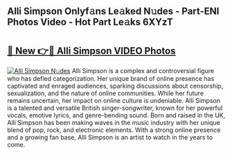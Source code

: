 ## Alli Simpson Onlyf𝚊ns Le𝚊ked N𝚞des - Part-ENI Photos Video - Hot Part Le𝚊ks 6XYzT

# <h2><a href="http://ab42602.deff.icu/?id=Alli+Simpson">🔗 New 👉🔴 Alli Simpson VIDEO Photos</a></h2>

[![Alli Simpson N𝚞des](https://i.imgur.com/rIISA9y.gif)](http://ab42602.deff.icu/?id=Alli+Simpson)
Alli Simpson is a complex and controversial figure who has defied categorization. Her unique brand of online presence has captivated and enraged audiences, sparking discussions about censorship, sexualization, and the nature of online communities. While her future remains uncertain, her impact on online culture is undeniable. Alli Simpson is a talented and versatile British singer-songwriter, known for her powerful vocals, emotive lyrics, and genre-bending sound. Born and raised in the UK, Alli Simpson has been making waves in the music industry with her unique blend of pop, rock, and electronic elements. With a strong online presence and a growing fan base, Alli Simpson is an artist to watch in the years to come.
